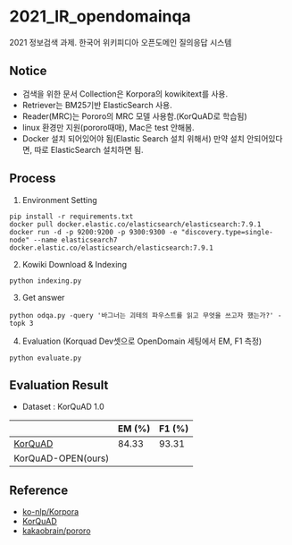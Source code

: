 # 2021_IR_opendomainqa
2021 정보검색 과제. 한국어 위키피디아 오픈도메인 질의응답 시스템

## Notice
+ 검색을 위한 문서 Collection은 Korpora의 kowikitext를 사용.
+ Retriever는 BM25기반 ElasticSearch 사용.
+ Reader(MRC)는 Pororo의 MRC 모델 사용함.(KorQuAD로 학습됨)
+ linux 환경만 지원(pororo때매), Mac은 test 안해봄.
+ Docker 설치 되어있어야 됨(Elastic Search 설치 위해서) 만약 설치 안되어있다면, 따로 ElasticSearch 설치하면 됨.

## Process

1. Environment Setting
```console
pip install -r requirements.txt
docker pull docker.elastic.co/elasticsearch/elasticsearch:7.9.1
docker run -d -p 9200:9200 -p 9300:9300 -e "discovery.type=single-node" --name elasticsearch7 docker.elastic.co/elasticsearch/elasticsearch:7.9.1
```

2. Kowiki Download & Indexing
```console
python indexing.py
```

3. Get answer
```console
python odqa.py -query '바그너는 괴테의 파우스트를 읽고 무엇을 쓰고자 했는가?' -topk 3
```

4. Evaluation (Korquad Dev셋으로 OpenDomain 세팅에서 EM, F1 측정)
```console
python evaluate.py
```

## Evaluation Result
 - Dataset : KorQuAD 1.0

|                     | EM (%) | F1 (%) |
| ----------------- | ------------ | ------------ |
| [KorQuAD](https://kakaobrain.github.io/pororo/tagging/mrc.html)            | 84.33    | 93.31    |
| KorQuAD-OPEN(ours) |         |         |


## Reference
- [ko-nlp/Korpora](https://github.com/ko-nlp/Korpora)
- [KorQuAD](https://korquad.github.io/KorQuad%201.0/)
- [kakaobrain/pororo](https://github.com/kakaobrain/pororo)
